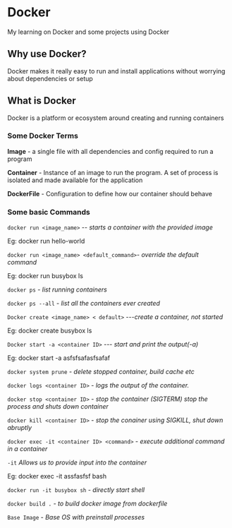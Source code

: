 # Docker
My learning on Docker and some projects using Docker

## **Why use Docker?**
Docker makes it really easy to run and install applications without worrying about dependencies or setup

## **What is Docker**
Docker is a platform or ecosystem around creating and running containers

### **Some Docker Terms**

**Image** - a single file with all dependencies and config required to run a program 

**Container** - Instance of an image to run the program. A set of process is isolated and  made available for the application

**DockerFile** - Configuration to define how our container should behave




### **Some basic Commands**

```docker run <image_name>``` -- *starts a container with the provided image*

Eg: docker run hello-world

```docker run <image_name> <default_command>```- *override the default command*

Eg: docker run busybox ls

```docker ps``` - *list running containers*

```docker ps --all``` - *list all the containers ever created*


```Docker create <image_name> < default>``` ---*create a container, not started*

Eg: docker create busybox ls

```Docker start -a <container ID>``` --- *start and print the output(-a)*

Eg: docker start -a asfsfsafasfsafaf


```docker system prune``` - *delete stopped container, build cache etc*

```docker logs <container ID>``` - *logs the output of the container.*

```docker stop <container ID>``` - *stop the container (SIGTERM) stop the process and shuts down container*

```docker kill <container ID>``` - *stop the conainer using SIGKILL, shut down abruptly*

```docker exec -it <container ID> <command>``` - *execute additional command in a container*

```-it```                                         *Allows us to provide input into the container*

Eg: docker exec -it assfasfsf bash

```docker run -it busybox sh``` - *directly start shell*

```docker build .``` - *to build docker image from dockerfile*

```Base Image``` - *Base OS with preinstall processes* 
